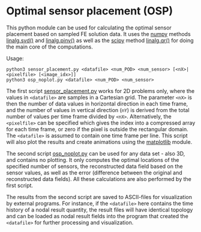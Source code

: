 # Optimal sensor placement (OSP)

This python module can be used for calculating the optimal sensor placement
based on sampled FE solution data. It uses the [numpy](https://numpy.org/) methods
[linalg.svd()](https://numpy.org/doc/stable/reference/generated/numpy.linalg.svd.html) and
[linalg.pinv()](https://numpy.org/doc/stable/reference/generated/numpy.linalg.pinv.html)
as well as the [scipy](https://scipy.org/) method
[linalg.qr()](https://docs.scipy.org/doc/scipy/reference/generated/scipy.linalg.qr.html)
for doing the main core of the computations.

Usage:

    python3 sensor_placement.py <datafile> <num_POD> <num_sensor> [<nX>|<pixelfile> [<image_idx>]]
    python3 osp_noplot.py <datafile> <num_POD> <num_sensor>

The first script [sensor_placement.py](sensor_placement.py) works for 2D problems only,
where the values in `<datafile>` are samples in a Cartesian grid.
The parameter `<nX>` is then the number of data values in horizontal direction in each time frame,
and the number of values in vertical direction (`nY`) is derived from the total number
of values per time frame divided by `<nX>`. Alternatively, the `<pixelfile>` can be
specified which gives the index into a compressed array for each time frame,
or zero if the pixel is outside the rectangular domain. The `<datafile>` is
assumed to contain one time frame per line. This script will also
plot the results and create animations using the [matplotlib](https://matplotlib.org/) module.

The second script [osp_noplot.py](osp_noplot.py) can be used for any data set - also 3D,
and contains no plotting. It only computes the optimal locations of the
specified number of sensors, the reconstructed data field based on the sensor
values, as well as the error (difference between the original and reconstructed
data fields). All these calculations are also performed by the first script.

The results from the second script are saved to ASCII-files for visualization by external programs.
For instance, if the `<datafile>` here contains the time history of a nodal result quantity,
the result files will have identical topology and can be loaded as nodal result fields
into the program that created the `<datafile>` for further processing and visualization.
